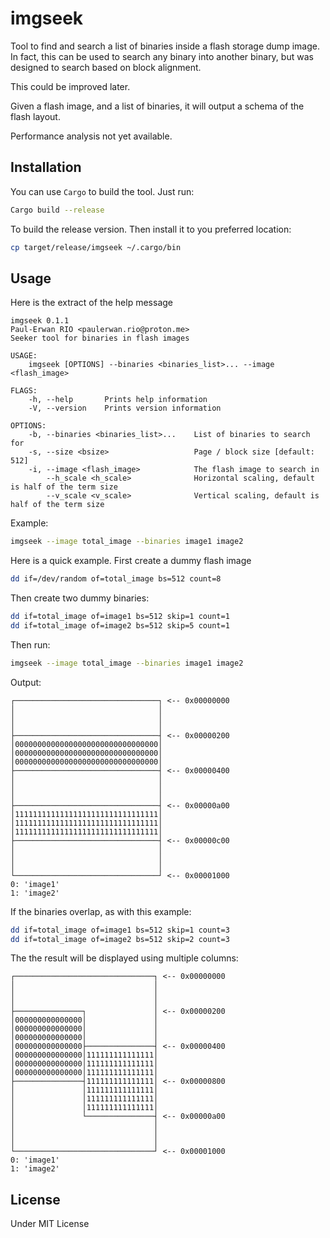 # imgseek

Tool to find and search a list of binaries inside a flash storage dump image. In
fact, this can be used to search any binary into another binary, but was
designed to search based on block alignment.

This could be improved later.

Given a flash image, and a list of binaries, it will output a schema of the
flash layout.

Performance analysis not yet available.

## Installation

You can use `Cargo` to build the tool. Just run:
```sh
Cargo build --release
```
To build the release version. Then install it to you preferred location:
```sh
cp target/release/imgseek ~/.cargo/bin
```

## Usage

Here is the extract of the help message
```
imgseek 0.1.1
Paul-Erwan RIO <paulerwan.rio@proton.me>
Seeker tool for binaries in flash images

USAGE:
    imgseek [OPTIONS] --binaries <binaries_list>... --image <flash_image>

FLAGS:
    -h, --help       Prints help information
    -V, --version    Prints version information

OPTIONS:
    -b, --binaries <binaries_list>...    List of binaries to search for
    -s, --size <bsize>                   Page / block size [default: 512]
    -i, --image <flash_image>            The flash image to search in
        --h_scale <h_scale>              Horizontal scaling, default is half of the term size
        --v_scale <v_scale>              Vertical scaling, default is half of the term size
```

Example:
```sh
imgseek --image total_image --binaries image1 image2
```

Here is a quick example. First create a dummy flash image
```sh
dd if=/dev/random of=total_image bs=512 count=8
```
Then create two dummy binaries:
```sh
dd if=total_image of=image1 bs=512 skip=1 count=1
dd if=total_image of=image2 bs=512 skip=5 count=1
```
Then run:
```sh
imgseek --image total_image --binaries image1 image2
```

Output:
```
┌────────────────────────────────┐ <-- 0x00000000
│                                │
│                                │
│                                │
├────────────────────────────────┤ <-- 0x00000200
│00000000000000000000000000000000│
│00000000000000000000000000000000│
│00000000000000000000000000000000│
├────────────────────────────────┤ <-- 0x00000400
│                                │
│                                │
│                                │
├────────────────────────────────┤ <-- 0x00000a00
│11111111111111111111111111111111│
│11111111111111111111111111111111│
│11111111111111111111111111111111│
├────────────────────────────────┤ <-- 0x00000c00
│                                │
│                                │
│                                │
└────────────────────────────────┘ <-- 0x00001000
0: 'image1'
1: 'image2'
```

If the binaries overlap, as with this example:
```sh
dd if=total_image of=image1 bs=512 skip=1 count=3
dd if=total_image of=image2 bs=512 skip=2 count=3
```

The the result will be displayed using multiple columns:
```
┌───────────────────────────────┐ <-- 0x00000000
│                               │
│                               │
│                               │
├───────────────┐               │ <-- 0x00000200
│000000000000000│               │
│000000000000000│               │
│000000000000000│               │
│000000000000000├───────────────┤ <-- 0x00000400
│000000000000000│111111111111111│
│000000000000000│111111111111111│
│000000000000000│111111111111111│
├───────────────┤111111111111111│ <-- 0x00000800
│               │111111111111111│
│               │111111111111111│
│               │111111111111111│
│               └───────────────┤ <-- 0x00000a00
│                               │
│                               │
│                               │
└───────────────────────────────┘ <-- 0x00001000
0: 'image1'
1: 'image2'
```


## License

Under MIT License
